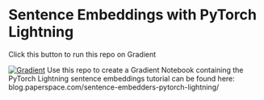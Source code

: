 # Sentence Embeddings with PyTorch Lightning

Click this button to run this repo on Gradient

[![Gradient](https://assets.paperspace.io/img/gradient-badge.svg)](https://console.paperspace.com/ml-showcase/notebook/r4pv70bbc9g93z5?file=paperspace_sentence_embeddings.ipynb)
Use this repo to create a Gradient Notebook containing the PyTorch Lightning sentence embeddings tutorial can be found here: blog.paperspace.com/sentence-embedders-pytorch-lightning/
